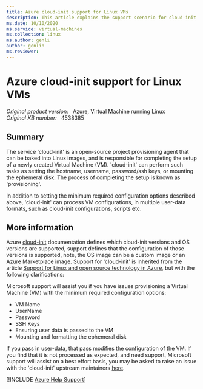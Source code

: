 ```yaml
---
title: Azure cloud-init support for Linux VMs
description: This article explains the support scenario for cloud-init in Azure. 
ms.date: 10/10/2020
ms.service: virtual-machines
ms.collection: linux
ms.author: genli
author: genlin
ms.reviewer: 
---
```

# Azure cloud-init support for Linux VMs

_Original product version:_ &nbsp; Azure, Virtual Machine running Linux  
_Original KB number:_ &nbsp; 4538385

## Summary

The service 'cloud-init' is an open-source project provisioning agent that can be baked into Linux images, and is responsible for completing the setup of a newly created Virtual Machine (VM). 'cloud-init' can perform such tasks as setting the hostname, username, password/ssh keys, or mounting the ephemeral disk. The process of completing the setup is known as 'provisioning'.

In addition to setting the minimum required configuration options described above, 'cloud-init' can process VM configurations, in multiple user-data formats, such as cloud-init configurations, scripts etc.

## More information

Azure [cloud-init](/azure/virtual-machines/linux/using-cloud-init) documentation defines which cloud-init versions and OS versions are supported, support defines that the configuration of those versions is supported, note, the OS image can be a custom image or an Azure Marketplace image.
Support for 'cloud-init' is inherited from the article [Support for Linux and open source technology in Azure](https://support.microsoft.com/help/2941892/support-for-linux-and-open-source-technology-in-azure), but with the following clarifications:

Microsoft support will assist you if you have issues provisioning a Virtual Machine (VM) with the minimum required configuration options:

- VM Name
- UserName
- Password
- SSH Keys
- Ensuring user data is passed to the VM
- Mounting and formatting the ephemeral disk

If you pass in user-data, that pass modifies the configuration of the VM. If you find that it is not processed as expected, and need support, Microsoft support will assist on a best effort basis, you may be asked to raise an issue with the 'cloud-init' upstream maintainers [here](https://github.com/canonical/cloud-init#getting-help).

[!INCLUDE [Azure Help Support](../../includes/azure-help-support.md)]
